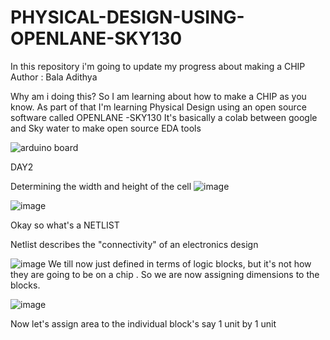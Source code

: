 # PHYSICAL-DESIGN-USING-OPENLANE-SKY130
In this repository i'm going to update my progress about making a CHIP
<br>
Author : Bala Adithya

Why am i doing this?
So I am learning about how to make a CHIP as you know.
As part of that I'm learning Physical Design using an open source software called OPENLANE -SKY130
It's basically a colab between google and Sky water to make open source EDA tools


![arduino board](https://github.com/balaadithya4/PHYSICAL-DESIGN-USING-OPENLANE-SKY130/assets/106482387/be4a71f7-4546-4b14-9539-65890dcec6d1)






DAY2

Determining the width and height of the cell
![image](https://github.com/balaadithya4/PHYSICAL-DESIGN-USING-OPENLANE-SKY130/assets/106482387/da7fc746-8a8e-4a09-a313-e3ecfaad85e9)


![image](https://github.com/balaadithya4/PHYSICAL-DESIGN-USING-OPENLANE-SKY130/assets/106482387/12ecc984-2379-4398-86af-99d62597c922)

Okay so what's a NETLIST

Netlist describes the "connectivity" of an electronics design

![image](https://github.com/balaadithya4/PHYSICAL-DESIGN-USING-OPENLANE-SKY130/assets/106482387/9bb20a13-2d16-452a-b386-b6be2320faf9)
We till now just defined in terms of logic blocks, but it's not how they are going to be on a chip .
So we are now assigning dimensions to the blocks.


![image](https://github.com/balaadithya4/PHYSICAL-DESIGN-USING-OPENLANE-SKY130/assets/106482387/c7614c71-f99a-4734-8617-f357b55fdbd5)

Now let's assign area to the individual block's
say 1 unit by 1 unit




